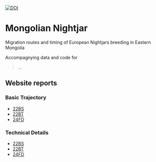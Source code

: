 [![DOI](https://zenodo.org/badge/DOI/10.5281/zenodo.6720385.svg)](https://doi.org/10.5281/zenodo.6720385)
# Mongolian Nightjar
Migration routes and timing of European Nightjars breeding in Eastern Mongolia

Accompagnying data and code for 
> ...

## Website reports
### Basic Trajectory
- [22BS](https://raphaelnussbaumer.com/MongolianNightjar/basic_trajectory/22BS.html)
- [22BT](https://raphaelnussbaumer.com/MongolianNightjar/basic_trajectory/24BT.html)
- [24FD](https://raphaelnussbaumer.com/MongolianNightjar/basic_trajectory/24FD.html)
### Technical Details
- [22BS](https://raphaelnussbaumer.com/MongolianNightjar/technical_details/22BS.html)
- [22BT](https://raphaelnussbaumer.com/MongolianNightjar/technical_details/24BT.html)
- [24FD](https://raphaelnussbaumer.com/MongolianNightjar/technical_details/24FD.html)
